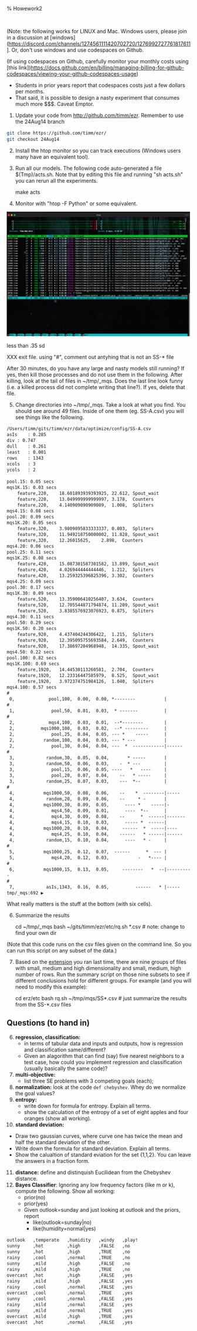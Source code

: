 % Howework2

<br clear=all>

(Note: the following works for LINUX and Mac. Windows users, please join in a discussion at
[windows](https://discord.com/channels/1274561111420702720/1276992727761817611]. Or, don't use windows and use codespaces on Github.

(If using codespaces on Github, carefully monitor your monthly costs using [this link])https://docs.github.com/en/billing/managing-billing-for-github-codespaces/viewing-your-github-codespaces-usage)
- Students in prior years report that codespaces costs just a few dollars per months. 
- That said, it is possible to design a nasty experiment that consumes much more $$$. Caveat Emptor.

1. Update your code from http://github.com/timm/ezr. Remember to use the 24Aug14 branch

```sh
git clone https://github.com/timm/ezr/
git checkout 24Aug14
```

2. Install the htop monitor so you can track executions (Windows users many have an equivalent tool).

3. Run all our models. The following code auto-generated a file $(Tmp)/acts.sh. Note that by editing this file and running "sh acts.sh" you
can rerun all the experiments.

    make acts

4. Monitor with "htop -F Python" or some equivalent.

<img src="img/htop.png" width=500>

less than .35 sd

XXX exit file. using "#", comment out antyhing that is not an SS-* file

After 30 minutes, do you have any large and nasty models still running? If yes, then kill those processes and do not use them in the following.
After killing, look at the tail of files in ~/tmp/_mqs. Does the last line look funny (i.e. a killed process did not complete writing that line?).
If yes, delete that file.

5. Change directories into ~/tmp/_mqs. Take a look at what you find. You should see around 49 files. 
Inside of one them (eg. SS-A.csv) you will see things like the following.

```
/Users/timm/gits/timm/ezr/data/optimize/config/SS-A.csv
asIs	: 0.285
div	: 0.747
dull	: 0.261
least	: 0.001
rows	: 1343
xcols	: 3
ycols	: 2

pool.15: 0.05 secs
mqs1K.15: 0.03 secs
	feature,220,	18.601893939393925,	22.612,	Spout_wait
	feature,220,	13.049999999999997,	3.178,	Counters
	feature,220,	4.140909090909089,	1.008,	Spliters
mqs4.15: 0.08 secs
pool.20: 0.09 secs
mqs1K.20: 0.05 secs
	feature,320,	3.9809895833333337,	0.803,	Spliters
	feature,320,	11.949218750000002,	11.828,	Spout_wait
	feature,320,	12.26015625,	2.898,	Counters
mqs4.20: 0.06 secs
pool.25: 0.11 secs
mqs1K.25: 0.08 secs
	feature,420,	15.087301587301582,	13.899,	Spout_wait
	feature,420,	4.026944444444446,	1.212,	Spliters
	feature,420,	13.259325396825396,	3.302,	Counters
mqs4.25: 0.09 secs
pool.30: 0.17 secs
mqs1K.30: 0.09 secs
	feature,520,	13.359006410256407,	3.634,	Counters
	feature,520,	12.705544871794874,	11.209,	Spout_wait
	feature,520,	3.8385576923076923,	0.875,	Spliters
mqs4.30: 0.11 secs
pool.50: 0.29 secs
mqs1K.50: 0.20 secs
	feature,920,	4.437404244306422,	1.215,	Spliters
	feature,920,	12.395095755693584,	2.649,	Counters
	feature,920,	17.38697204968948,	14.335,	Spout_wait
mqs4.50: 0.22 secs
pool.100: 0.82 secs
mqs1K.100: 0.69 secs
	feature,1920,	14.44530113260581,	2.704,	Counters
	feature,1920,	12.23316447585979,	8.525,	Spout_wait
	feature,1920,	3.972374751984126,	1.040,	Spliters
mqs4.100: 0.57 secs
#
 0,             pool,100,  0.00,  0.00, *--------           |
#
 1,              pool,50,  0.01,  0.03,  * -------          |
#
 2,             mqs4,100,  0.03,  0.01,  --*--------        |
 2,          mqs1000,100,  0.03,  0.02,  --* ---------      |
 2,              pool,25,  0.04,  0.05, --- *    -----      |
 2,           random,100,  0.04,  0.03, --- * ---           |
 2,              pool,30,  0.04,  0.04, ---  *  ------------|------
#
 3,            random,30,  0.05,  0.04,       * -----       |
 3,            random,50,  0.06,  0.03,    -  * ---         |
 3,              pool,15,  0.06,  0.05, ----   *   ----     |
 3,              pool,20,  0.07,  0.04,    --   * -----     |
 3,            random,25,  0.07,  0.03,    ---  *--         |
#
 4,           mqs1000,50,  0.08,  0.06,    --    *  --------|-----
 4,            random,20,  0.09,  0.06,    --     * -       |
 4,           mqs1000,30,  0.09,  0.05,      ---- *    -----|-
 4,              mqs4,50,  0.09,  0.01,      ----  *--      |
 4,              mqs4,30,  0.09,  0.08,    --      *  ------|-------
 4,              mqs4,15,  0.10,  0.03,      ----- *  ------|
 4,           mqs1000,20,  0.10,  0.04,     ------  *  -----|----
 4,              mqs4,25,  0.10,  0.04,    ------   * ------|------
 4,            random,15,  0.10,  0.04,      ----   * -     |
#
 5,           mqs1000,25,  0.12,  0.07,  ------      *  --- |
 5,              mqs4,20,  0.12,  0.03,           -   *---- |
#
 6,           mqs1000,15,  0.13,  0.05,     --------   *  --|----------
#
 7,            asIs,1343,  0.16,  0.05,          ------   * |-----
tmp/_mqs:692 ▶
```

What really matters is the stuff at the bottom (with six cells).

6. Summarize the results

    cd ~/tmp/_mqs
    bash ~/gits/timm/ezr/etc/rq.sh *.csv # note: change to find your own dir

(Note that this code runs on the csv files given on the command line. So you can run this script on  any subset of 
the data.)

7.  Based on the 
[extension](https://txt.github.io/se24fall/03code.html#try-it-for-yourself) you ran last time, there are nine groups of files
with small, medium and high dimensionality and small, medium, high number of rows. Run the summary script on those nine
subsets to see if different
conclusions hold for different groups. For example (and you will need to modify this example):

    cd erz/etc
    bash rq.sh ~/tmp/mqs/SS*.csv # just summarize the  results from the SS-*.csv files

## Questions (to hand in)

6. **regression, classification:** 
   - in terms of tabular data and inputs and outputs, how is regression and classification same/different?
   - Given an alagorithm that can find (say) five nearest neighbors to a test case, how could you implement regression and classification
     (usually basically the same code)?
7. **multi-objective:**
   - list three SE problems with 3 competing goals (each);
8. **normalization:** look at the code `def chebyshev`. Whey do we normalize the goal values?
9. **entropy:** 
   - write down for formula for entropy. Explain all terms.
   - show the calculation  of the entropy of a set of eight apples and four oranges (show all working). 
10. **standard deviation:** 
   - Draw two gaussian curves, where curve one has twice the mean and half the standard deviation of the other.
   - Write down the formula for standard deviation. Explain all terms.
   - Show the calualtion of standard eviation for the set {1,1,2}. You can leave the answers in a fraction form.
11. **distance:** define and distinquish Eucilidean from the Chebyshev distance.
12. **Bayes Classifier**: Ignoring any low frequency factors (like m or k), compute the following. Show all working:
    - prior(no)
    - prior(yes)
    - Given outlook=sunday and just looking at outlook and the priors, report 
      - like(outlook=sunday|no)
      - like(humidity=normal|yes)
    
```
outlook   ,temperate   ,humidity   ,windy   ,play!
sunny     ,hot         ,high       ,FALSE   ,no
sunny     ,hot         ,high       ,TRUE    ,no
rainy     ,cool        ,normal     ,TRUE    ,no
sunny     ,mild        ,high       ,FALSE   ,no
rainy     ,mild        ,high       ,TRUE    ,no
overcast  ,hot         ,high       ,FALSE   ,yes
rainy     ,mild        ,high       ,FALSE   ,yes
rainy     ,cool        ,normal     ,FALSE   ,yes
overcast  ,cool        ,normal     ,TRUE    ,yes
sunny     ,cool        ,normal     ,FALSE   ,yes
rainy     ,mild        ,normal     ,FALSE   ,yes
sunny     ,mild        ,normal     ,TRUE    ,yes
overcast  ,mild        ,high       ,TRUE    ,yes
overcast  ,hot         ,normal     ,FALSE   ,yes
```
